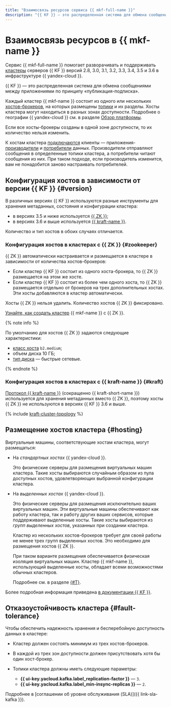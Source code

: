 ```yaml
---
title: "Взаимосвязь ресурсов сервиса {{ mkf-full-name }}"
description: "{{ KF }} — это распределенная система для обмена сообщениями между приложениями по принципу «публикация-подписка». Сервис {{ mkf-full-name }} помогает разворачивать и поддерживать кластеры серверов {{ KF }} версий 2.8, 3.0, 3.1 и 3.2 в инфраструктуре {{ yandex-cloud }}. Каждый кластер {{ mkf-name }} состоит из одного или нескольких хостов-брокеров, на которых размещены топики и их разделы."
---
```


# Взаимосвязь ресурсов в {{ mkf-name }}

Сервис {{ mkf-full-name }} помогает разворачивать и поддерживать [кластеры](../../glossary/cluster.md) серверов {{ KF }} версий 2.8, 3.0, 3.1, 3.2, 3.3, 3.4, 3.5 и 3.6 в инфраструктуре {{ yandex-cloud }}.

{{ KF }} — это распределенная система для обмена сообщениями между приложениями по принципу «публикация-подписка». 

Каждый кластер {{ mkf-name }} состоит из одного или нескольких [хостов-брокеров](brokers.md), на которых размещены [топики](topics.md) и их разделы. Хосты кластера могут находиться в разных зонах доступности. Подробнее о географии {{ yandex-cloud }} см. в разделе [Обзор платформы](../../overview/concepts/geo-scope.md).

Если все хосты-брокеры созданы в одной зоне доступности, то их количество нельзя изменить.


К хостам кластера [подключаются](../operations/connect/clients.md) клиенты — приложения-[производители](producers-consumers.md) и [потребители](producers-consumers.md) данных. Производители отправляют сообщения в определенные топики кластера, а потребители читают сообщения из них. При таком подходе, если производитель изменится, вам не понадобится заново настраивать потребителей.

## Конфигурация хостов в зависимости от версии {{ KF }} {#version}

В различных версиях {{ KF }} используются разные инструменты для хранения метаданных, состояния и конфигурации кластера:

* в версиях 3.5 и ниже используется [{{ ZK }}](#zookeeper);
* в версиях 3.6 и выше используется [{{ kraft-name }}](#kraft).

Количество и тип хостов в обоих случаях отличается.

### Конфигурация хостов в кластерах с {{ ZK }} {#zookeeper}

{{ ZK }} автоматически настраивается и размещается в кластере в зависимости от количества хостов-брокеров:

* Если кластер {{ KF }} состоит из одного хоста-брокера, то {{ ZK }} размещается на этом же хосте.
* Если кластер {{ KF }} состоит из более чем одного хоста, то {{ ZK }} размещается отдельно от брокеров на трех дополнительных хостах. Эти хосты добавляются в кластер автоматически.

Хосты {{ ZK }} нельзя удалить. Количество хостов {{ ZK }} фиксировано.

[Узнайте, как создать кластер](../operations/cluster-create.md#create-cluster) {{ mkf-name }} с {{ ZK }}.

{% note info %}

По умолчанию для хостов {{ ZK }} задаются следующие характеристики:

* [класс хоста](instance-types.md) `b2.medium`;
* объем диска 10 ГБ;
* [тип диска](storage.md) — быстрые сетевые.

{% endnote %}

### Конфигурация хостов в кластерах с {{ kraft-name }} {#kraft}

[Протокол {{ kraft-name }}](kraft.md) (сокращенно {{ kraft-short-name }}) используется для хранения метаданных вместо {{ ZK }}, поэтому хосты {{ ZK }} не используются в версиях {{ KF }} 3.6 и выше.

{% include [kraft-cluster-topology](../../_includes/mdb/mkf/kraft-cluster-topology.md) %}

## Размещение хостов кластера {#hosting}

Виртуальные машины, соответствующие хостам кластера, могут размещаться:
* На *стандартных хостах* {{ yandex-cloud }}.

  Это физические серверы для размещения виртуальных машин кластера. Такие хосты выбираются случайным образом из пула доступных хостов, удовлетворяющих выбранной конфигурации кластера. 


* На *выделенных хостах* {{ yandex-cloud }}.


  Это физические серверы для размещения исключительно ваших виртуальных машин. Эти виртуальные машины обеспечивают как работу кластера, так и работу других ваших сервисов, которые поддерживают выделенные хосты. Такие хосты выбираются из *групп выделенных хостов*, указанных при создании кластера.

  Кластер из нескольких хостов-брокеров требует для своей работы не менее трех групп выделенных хостов. Это необходимо для размещения хостов {{ ZK }}.

  При таком варианте размещения обеспечивается физическая изоляция виртуальных машин. Кластер {{ mkf-name }}, использующий выделенные хосты, обладает всеми возможностями обычных кластеров.

  Подробнее см. в разделе [{#T}](../../compute/concepts/dedicated-host.md).


Более подробная информация приведена [в документации {{ KF }}](https://kafka.apache.org/intro).

## Отказоустойчивость кластера {#fault-tolerance}

Чтобы обеспечить надежность хранения и бесперебойную доступность данных в кластере:

* Кластер должен состоять минимум из трех хостов-брокеров.
* В каждой из трех зон доступности должен присутствовать хотя бы один хост-брокер.
* Топики кластера должны иметь следующие параметры:

    * **{{ ui-key.yacloud.kafka.label_replication-factor }}** — `3`.
    * **{{ ui-key.yacloud.kafka.label_min-insync-replicas }}** — `2`.

Подробнее в [соглашении об уровне обслуживания (SLA)]({{ link-sla-kafka }}).

